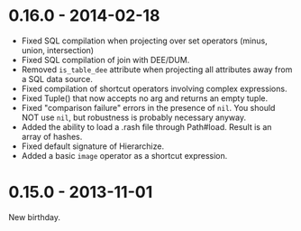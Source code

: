 # 0.16.0 - 2014-02-18

* Fixed SQL compilation when projecting over set operators (minus, union,
  intersection)
* Fixed SQL compilation of join with DEE/DUM.
* Removed `is_table_dee` attribute when projecting all attributes away from
  a SQL data source.
* Fixed compilation of shortcut operators involving complex expressions.
* Fixed Tuple() that now accepts no arg and returns an empty tuple.
* Fixed "comparison failure" errors in the presence of `nil`. You should NOT
  use `nil`, but robustness is probably necessary anyway.
* Added the ability to load a .rash file through Path#load. Result is an array
  of hashes.
* Fixed default signature of Hierarchize.
* Added a basic `image` operator as a shortcut expression.

# 0.15.0 - 2013-11-01

New birthday.
